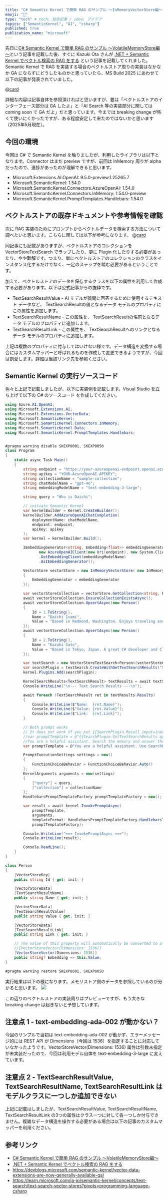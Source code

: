 ```yaml
---
title: "C# Semantic Kernel で簡単 RAG のサンプル ～InMemoryVectorStore編～"
emoji: "🦔"
type: "tech" # tech: 技術記事 / idea: アイデア
topics: ["SemanticKernel", "AI", "csharp"]
published: true
publication_name: "microsoft"
---
```


先日に[C# Semantic Kernel で簡単 RAG のサンプル ～VolatileMemoryStore編～](https://zenn.dev/microsoft/articles/semantickernel-dotnet-rag01)という記事を記載した後、すぐに Kazuki Ota さんが [.NET + Semantic Kernel でベクトル検索の RAG をする](https://zenn.dev/microsoft/articles/semantic-kernel-dotnet-rag01) という記事を記載してくれました。
Semantic Kernel で RAG を実装する場合のベクトルストア周りの実装はなかなか GA にならずにどうしたものかと思っていたら、MS Build 2025 にあわせて以下の記事が発表されていました。

@[card](https://devblogs.microsoft.com/semantic-kernel/vector-data-extensions-are-now-generally-available-ga/)

詳細な内容は記事自体を参照頂ければと思いますが、要は「ベクトルストアのインターフェース部分は GA したよ」と「AI Search 等の実装部分に関しては coming soon で GA だよ」だと思っています。今までは breaking change が怖くて使いにくかったですが、ある程度安定して来たのではないかと思います（2025年5月現在）。

## 今回の環境

今回は C# で Semantic Kernel を触りましたが、利用したライブラリは以下となります。Connector はまだ preview ですが、前回は InMemory 周りが alpha だったので、進捗があったのが理解できると思います。
- Microsoft.Extensions.AI.OpenAI: 9.5.0-preview.1.25265.7
- Microsoft.SemanticKernel: 1.54.0
- Microsoft.SemanticKernel.Connectors.AzureOpenAI: 1.54.0
- Microsoft.SemanticKernel.Connectors.InMemory: 1.54.0-preview
- Microsoft.SemanticKernel.PromptTemplates.Handlebars: 1.54.0

## ベクトルストアの既存ドキュメントや参考情報を確認

次に RAG 実装のためにプロンプトからベクトルデータを検索する方法について調べたいと思います。こちらに関しては以下が参考になります。
@[card](https://learn.microsoft.com/ja-jp/semantic-kernel/concepts/text-search/text-search-vector-stores?pivots=programming-language-csharp)

同記事にも記載がありますが、ベクトルストアのコレクションを VectorStoreTextSearch でラップしたり、更に Plugin 化したりする必要があったり、やや難解です。つまり、単にベクトルストアのコレクションのクラスをインスタンス化するだけでなく、一定のステップを踏む必要があるということです。

加えて、ベクトルストアのデータを保存するクラスを以下の属性を利用して作成する必要があります。以下は公式記事からの抜粋です。
- TextSearchResultValue - AI モデルが質問に回答するために使用するテキスト データなど、 TextSearchResultの値となるデータ モデルのプロパティにこの属性を追加します。
- TextSearchResultName - この属性を、 TextSearchResultの名前となるデータ モデルのプロパティに追加します。
- TextSearchResultLink - この属性を、 TextSearchResultへのリンクとなるデータ モデルのプロパティに追加します。

上記は複数のプロパティに付与してはいけない様です。データ構造を変換する場合にはカスタムマッパーと呼ばれるものを作成して変更できるようですが、今回は割愛します。詳細は当該リンク先を参照ください。

## Semantic Kernel の実行ソースコード

色々と上記で記載しましたが、以下に実装例を記載します。Visual Studio を立ち上げて以下の C# のソースコード を作成してください。

```csharp
using Azure.AI.OpenAI;
using Microsoft.Extensions.AI;
using Microsoft.Extensions.VectorData;
using Microsoft.SemanticKernel;
using Microsoft.SemanticKernel.Connectors.InMemory;
using Microsoft.SemanticKernel.Data;
using Microsoft.SemanticKernel.PromptTemplates.Handlebars;


#pragma warning disable SKEXP0001, SKEXP0050
class Program
{
    static async Task Main()
    {
        string endpoint = "https://your-azureopenai-endpoint.openai.azure.com/";
        string apikey = "YOUR-AzureOpenAI-APIKEY";
        string collectionName = "sample-collection";
        string chatModelName = "gpt-4o";
        string embeddingModelName = "text-embedding-3-large";

        string query = "Who is Daichi";

        // initiate Semantic Kernel 
        var kernelBuilder = Kernel.CreateBuilder();
        kernelBuilder.AddAzureOpenAIChatCompletion(
            deploymentName: chatModelName,
            endpoint: endpoint,
            apiKey: apikey
        );
        var kernel = kernelBuilder.Build();

        IEmbeddingGenerator<string, Embedding<float>> embeddingGenerator =
               new AzureOpenAIClient(new Uri(endpoint), new System.ClientModel.ApiKeyCredential(apikey))
               .GetEmbeddingClient(embeddingModelName)
               .AsIEmbeddingGenerator();

        VectorStore vectorStore = new InMemoryVectorStore( new InMemoryVectorStoreOptions
        {
            EmbeddingGenerator = embeddingGenerator
        });

        var vectorStoreCollection = vectorStore.GetCollection<string, Person>(collectionName);
        await vectorStoreCollection.EnsureCollectionExistsAsync();
        await vectorStoreCollection.UpsertAsync(new Person()
        {
            Id = 1.ToString(),
            Name = "Daichi Isami",
            Value = "Based in Redmond, Washington. Enjoys traveling and exploring local food and drinks.",
        });
        await vectorStoreCollection.UpsertAsync(new Person()
        {
            Id = 2.ToString(),
            Name = "Kazuki Sato",
            Value = "Based in Tokyo, Japan. A great C# developer and Cloud Solution Architect in BigSoft.",
        });

        var textSearch = new VectorStoreTextSearch<Person>(vectorStoreCollection);
        var searchPlugin = textSearch.CreateWithGetTextSearchResults("SearchPlugin");
        kernel.Plugins.Add(searchPlugin);

        KernelSearchResults<TextSearchResult> textResults = await textSearch.GetTextSearchResultsAsync(query, new() { Top = 2, Skip = 0 });
        Console.WriteLine("\n--- Text Search Results ---\n");

        await foreach (TextSearchResult ret in textResults.Results)
        {
            Console.WriteLine($"Name:  {ret.Name}");
            Console.WriteLine($"Value: {ret.Value}");
            Console.WriteLine($"Link:  {ret.Link}");
        }

        // Both prompt works
        // It does not work if you put {{SearchPlugin.Recall input=input collection=collection}}
        //var promptTemplate = @"{{SearchPlugin-GetTextSearchResults query=query}}
        //You are a helpful assistant. Search the memory and answer the question. {{query}}?";
        var promptTemplate = @"You are a helpful assistant. Use SearchPlugin and answer the question. {{query}}?";

        PromptExecutionSettings settings = new()
        {
            FunctionChoiceBehavior = FunctionChoiceBehavior.Auto()
        };
        KernelArguments arguments = new(settings)
        {
            ["query"] = query,
            ["collection"] = collectionName
        };
        HandlebarsPromptTemplateFactory promptTemplateFactory = new();

        var result = await kernel.InvokePromptAsync(
            promptTemplate,
            arguments,
            templateFormat: HandlebarsPromptTemplateFactory.HandlebarsTemplateFormat,
            promptTemplateFactory);

        Console.WriteLine("=== InvokePromptAsync ===");
        Console.WriteLine(result);

        Console.ReadLine();
    }
}

class Person
{
    [VectorStoreKey]
    public string Id { get; init; }

    [VectorStoreData]
    [TextSearchResultName]
    public string Name { get; init; }

    [VectorStoreData]
    [TextSearchResultValue]
    public string Value { get; init; }

    [VectorStoreData]
    [TextSearchResultLink]
    public string Link { get; init; }

    // The value of this property will automatically be converted to a vector on upsert.
    //[VectorStoreVector(Dimensions: 1536)]
    [VectorStoreVector(Dimensions: 1536)]
    public string? Embedding => this.Value;
}

#pragma warning restore SKEXP0001, SKEXP0050

```

実行結果は以下の様になります。メモリストア側のデータを参照しているのが分かると思います。
![](/images/semantickernel-dotnet-rag02/image01.png) 

この辺りのベクトルストアの実装周りはプレビューですが、もう大きな breaking change は起きないと予想しています。


## 注意点 1 - text-embedding-ada-002 が動かない？

今回のサンプルで当初は text-embedding-ada-002 が動かず、エラーメッセージ的には REST API が Dimensions（今回は 1536）を指定することに対応していなかったようです。VectorStoreVector(Dimensions: 1536) 属性は引数未指定が未実装だったので、今回は利用モデル自体を text-embedding-3-large に変えています。

## 注意点 2 - TextSearchResultValue, TextSearchResultName, TextSearchResultLink はモデルクラスに一つしか追加できない

上記に記載はしましたが、TextSearchResultValue, TextSearchResultName, TextSearchResultLink の3つの属性はクラス一つに対して各一つしか付与できません。複雑なデータ構造を操作する必要がある場合は以下の記事のカスタムマッパーを利用ください。

## 参考リンク

- [C# Semantic Kernel で簡単 RAG のサンプル ～VolatileMemoryStore編～](https://zenn.dev/microsoft/articles/semantickernel-dotnet-rag01)
- [.NET + Semantic Kernel でベクトル検索の RAG をする](https://zenn.dev/microsoft/articles/semantic-kernel-dotnet-rag01) 
- https://devblogs.microsoft.com/semantic-kernel/vector-data-extensions-are-now-generally-available-ga/
- https://learn.microsoft.com/ja-jp/semantic-kernel/concepts/text-search/text-search-vector-stores?pivots=programming-language-csharp
